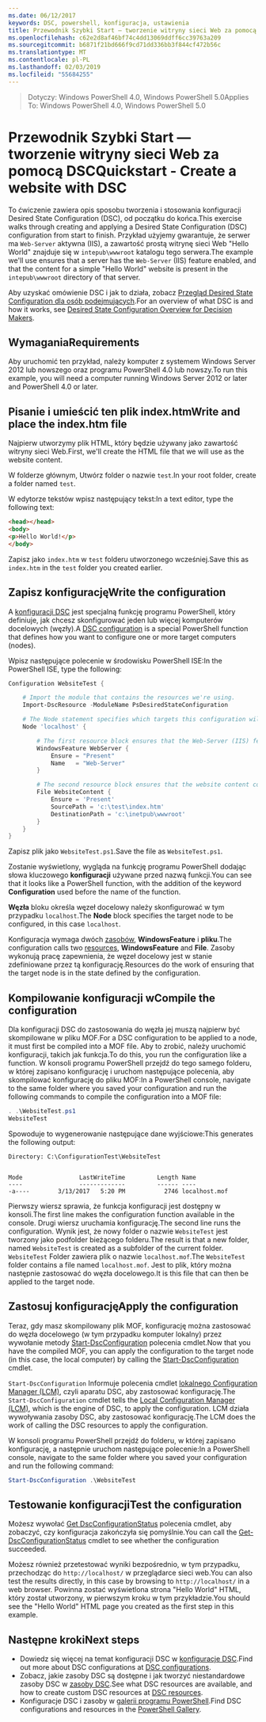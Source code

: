 ```yaml
---
ms.date: 06/12/2017
keywords: DSC, powershell, konfiguracja, ustawienia
title: Przewodnik Szybki Start — tworzenie witryny sieci Web za pomocą DSC
ms.openlocfilehash: c62e2d8af46bf74c4dd13069ddff6cc39763a209
ms.sourcegitcommit: b6871f21bd666f9cd71dd336bb3f844cf472b56c
ms.translationtype: MT
ms.contentlocale: pl-PL
ms.lasthandoff: 02/03/2019
ms.locfileid: "55684255"
---
```

> <span data-ttu-id="dd38a-103">Dotyczy: Windows PowerShell 4.0, Windows PowerShell 5.0</span><span class="sxs-lookup"><span data-stu-id="dd38a-103">Applies To: Windows PowerShell 4.0, Windows PowerShell 5.0</span></span>

# <a name="quickstart---create-a-website-with-dsc"></a><span data-ttu-id="dd38a-104">Przewodnik Szybki Start — tworzenie witryny sieci Web za pomocą DSC</span><span class="sxs-lookup"><span data-stu-id="dd38a-104">Quickstart - Create a website with DSC</span></span>

<span data-ttu-id="dd38a-105">To ćwiczenie zawiera opis sposobu tworzenia i stosowania konfiguracji Desired State Configuration (DSC), od początku do końca.</span><span class="sxs-lookup"><span data-stu-id="dd38a-105">This exercise walks through creating and applying a Desired State Configuration (DSC) configuration from start to finish.</span></span>
<span data-ttu-id="dd38a-106">Przykład użyjemy gwarantuje, że serwer ma `Web-Server` aktywna (IIS), a zawartość prostą witrynę sieci Web "Hello World" znajduje się w `intepub\wwwroot` katalogu tego serwera.</span><span class="sxs-lookup"><span data-stu-id="dd38a-106">The example we'll use ensures that a server has the `Web-Server` (IIS) feature enabled, and that the content for a simple "Hello World" website is present in the `intepub\wwwroot` directory of that server.</span></span>

<span data-ttu-id="dd38a-107">Aby uzyskać omówienie DSC i jak to działa, zobacz [Przegląd Desired State Configuration dla osób podejmujących](../overview/decisionMaker.md).</span><span class="sxs-lookup"><span data-stu-id="dd38a-107">For an overview of what DSC is and how it works, see [Desired State Configuration Overview for Decision Makers](../overview/decisionMaker.md).</span></span>

## <a name="requirements"></a><span data-ttu-id="dd38a-108">Wymagania</span><span class="sxs-lookup"><span data-stu-id="dd38a-108">Requirements</span></span>

<span data-ttu-id="dd38a-109">Aby uruchomić ten przykład, należy komputer z systemem Windows Server 2012 lub nowszego oraz programu PowerShell 4.0 lub nowszy.</span><span class="sxs-lookup"><span data-stu-id="dd38a-109">To run this example, you will need a computer running Windows Server 2012 or later and PowerShell 4.0 or later.</span></span>

## <a name="write-and-place-the-indexhtm-file"></a><span data-ttu-id="dd38a-110">Pisanie i umieścić ten plik index.htm</span><span class="sxs-lookup"><span data-stu-id="dd38a-110">Write and place the index.htm file</span></span>

<span data-ttu-id="dd38a-111">Najpierw utworzymy plik HTML, który będzie używany jako zawartość witryny sieci Web.</span><span class="sxs-lookup"><span data-stu-id="dd38a-111">First, we'll create the HTML file that we will use as the website content.</span></span>

<span data-ttu-id="dd38a-112">W folderze głównym, Utwórz folder o nazwie `test`.</span><span class="sxs-lookup"><span data-stu-id="dd38a-112">In your root folder, create a folder named `test`.</span></span>

<span data-ttu-id="dd38a-113">W edytorze tekstów wpisz następujący tekst:</span><span class="sxs-lookup"><span data-stu-id="dd38a-113">In a text editor, type the following text:</span></span>

```html
<head></head>
<body>
<p>Hello World!</p>
</body>
```

<span data-ttu-id="dd38a-114">Zapisz jako `index.htm` w `test` folderu utworzonego wcześniej.</span><span class="sxs-lookup"><span data-stu-id="dd38a-114">Save this as `index.htm` in the `test` folder you created earlier.</span></span>

## <a name="write-the-configuration"></a><span data-ttu-id="dd38a-115">Zapisz konfigurację</span><span class="sxs-lookup"><span data-stu-id="dd38a-115">Write the configuration</span></span>

<span data-ttu-id="dd38a-116">A [konfiguracji DSC](../configurations/configurations.md) jest specjalną funkcję programu PowerShell, który definiuje, jak chcesz skonfigurować jeden lub więcej komputerów docelowych (węzły).</span><span class="sxs-lookup"><span data-stu-id="dd38a-116">A [DSC configuration](../configurations/configurations.md) is a special PowerShell function that defines how you want to configure one or more target computers (nodes).</span></span>

<span data-ttu-id="dd38a-117">Wpisz następujące polecenie w środowisku PowerShell ISE:</span><span class="sxs-lookup"><span data-stu-id="dd38a-117">In the PowerShell ISE, type the following:</span></span>

```powershell
Configuration WebsiteTest {

    # Import the module that contains the resources we're using.
    Import-DscResource -ModuleName PsDesiredStateConfiguration

    # The Node statement specifies which targets this configuration will be applied to.
    Node 'localhost' {

        # The first resource block ensures that the Web-Server (IIS) feature is enabled.
        WindowsFeature WebServer {
            Ensure = "Present"
            Name   = "Web-Server"
        }

        # The second resource block ensures that the website content copied to the website root folder.
        File WebsiteContent {
            Ensure = 'Present'
            SourcePath = 'c:\test\index.htm'
            DestinationPath = 'c:\inetpub\wwwroot'
        }
    }
}
```

<span data-ttu-id="dd38a-118">Zapisz plik jako `WebsiteTest.ps1`.</span><span class="sxs-lookup"><span data-stu-id="dd38a-118">Save the file as `WebsiteTest.ps1`.</span></span>

<span data-ttu-id="dd38a-119">Zostanie wyświetlony, wygląda na funkcję programu PowerShell dodając słowa kluczowego **konfiguracji** używane przed nazwą funkcji.</span><span class="sxs-lookup"><span data-stu-id="dd38a-119">You can see that it looks like a PowerShell function, with the addition of the keyword **Configuration** used before the name of the function.</span></span>

<span data-ttu-id="dd38a-120">**Węzła** bloku określa węzeł docelowy należy skonfigurować w tym przypadku `localhost`.</span><span class="sxs-lookup"><span data-stu-id="dd38a-120">The **Node** block specifies the target node to be configured, in this case `localhost`.</span></span>

<span data-ttu-id="dd38a-121">Konfiguracja wymaga dwóch [zasobów](../resources/resources.md), **WindowsFeature** i **pliku**.</span><span class="sxs-lookup"><span data-stu-id="dd38a-121">The configuration calls two [resources](../resources/resources.md), **WindowsFeature** and **File**.</span></span>
<span data-ttu-id="dd38a-122">Zasoby wykonują pracę zapewnienia, że węzeł docelowy jest w stanie zdefiniowane przez tą konfigurację.</span><span class="sxs-lookup"><span data-stu-id="dd38a-122">Resources do the work of ensuring that the target node is in the state defined by the configuration.</span></span>

## <a name="compile-the-configuration"></a><span data-ttu-id="dd38a-123">Kompilowanie konfiguracji w</span><span class="sxs-lookup"><span data-stu-id="dd38a-123">Compile the configuration</span></span>

<span data-ttu-id="dd38a-124">Dla konfiguracji DSC do zastosowania do węzła jej muszą najpierw być skompilowane w pliku MOF.</span><span class="sxs-lookup"><span data-stu-id="dd38a-124">For a DSC configuration to be applied to a node, it must first be compiled into a MOF file.</span></span>
<span data-ttu-id="dd38a-125">Aby to zrobić, należy uruchomić konfiguracji, takich jak funkcja.</span><span class="sxs-lookup"><span data-stu-id="dd38a-125">To do this, you run the configuration like a function.</span></span>
<span data-ttu-id="dd38a-126">W konsoli programu PowerShell przejdź do tego samego folderu, w której zapisano konfigurację i uruchom następujące polecenia, aby skompilować konfigurację do pliku MOF:</span><span class="sxs-lookup"><span data-stu-id="dd38a-126">In a PowerShell console, navigate to the same folder where you saved your configuration and run the following commands to compile the configuration into a MOF file:</span></span>

```powershell
. .\WebsiteTest.ps1
WebsiteTest
```

<span data-ttu-id="dd38a-127">Spowoduje to wygenerowanie następujące dane wyjściowe:</span><span class="sxs-lookup"><span data-stu-id="dd38a-127">This generates the following output:</span></span>

```
Directory: C:\ConfigurationTest\WebsiteTest


Mode                LastWriteTime         Length Name
----                -------------         ------ ----
-a----        3/13/2017   5:20 PM           2746 localhost.mof
```

<span data-ttu-id="dd38a-128">Pierwszy wiersz sprawia, że funkcja konfiguracji jest dostępny w konsoli.</span><span class="sxs-lookup"><span data-stu-id="dd38a-128">The first line makes the configuration function available in the console.</span></span>
<span data-ttu-id="dd38a-129">Drugi wiersz uruchamia konfigurację.</span><span class="sxs-lookup"><span data-stu-id="dd38a-129">The second line runs the configuration.</span></span>
<span data-ttu-id="dd38a-130">Wynik jest, że nowy folder o nazwie `WebsiteTest` jest tworzony jako podfolder bieżącego folderu.</span><span class="sxs-lookup"><span data-stu-id="dd38a-130">The result is that a new folder, named `WebsiteTest` is created as a subfolder of the current folder.</span></span>
<span data-ttu-id="dd38a-131">`WebsiteTest` Folder zawiera plik o nazwie `localhost.mof`.</span><span class="sxs-lookup"><span data-stu-id="dd38a-131">The `WebsiteTest` folder contains a file named `localhost.mof`.</span></span>
<span data-ttu-id="dd38a-132">Jest to plik, który można następnie zastosować do węzła docelowego.</span><span class="sxs-lookup"><span data-stu-id="dd38a-132">It is this file that can then be applied to the target node.</span></span>

## <a name="apply-the-configuration"></a><span data-ttu-id="dd38a-133">Zastosuj konfigurację</span><span class="sxs-lookup"><span data-stu-id="dd38a-133">Apply the configuration</span></span>

<span data-ttu-id="dd38a-134">Teraz, gdy masz skompilowany plik MOF, konfigurację można zastosować do węzła docelowego (w tym przypadku komputer lokalny) przez wywołanie metody [Start-DscConfiguration](/powershell/module/psdesiredstateconfiguration/start-dscconfiguration) polecenia cmdlet.</span><span class="sxs-lookup"><span data-stu-id="dd38a-134">Now that you have the compiled MOF, you can apply the configuration to the target node (in this case, the local computer) by calling the [Start-DscConfiguration](/powershell/module/psdesiredstateconfiguration/start-dscconfiguration) cmdlet.</span></span>

<span data-ttu-id="dd38a-135">`Start-DscConfiguration` Informuje polecenia cmdlet [lokalnego Configuration Manager (LCM)](../managing-nodes/metaConfig.md), czyli aparatu DSC, aby zastosować konfigurację.</span><span class="sxs-lookup"><span data-stu-id="dd38a-135">The `Start-DscConfiguration` cmdlet tells the [Local Configuration Manager (LCM)](../managing-nodes/metaConfig.md), which is the engine of DSC, to apply the configuration.</span></span>
<span data-ttu-id="dd38a-136">LCM działa wywoływania zasoby DSC, aby zastosować konfigurację.</span><span class="sxs-lookup"><span data-stu-id="dd38a-136">The LCM does the work of calling the DSC resources to apply the configuration.</span></span>

<span data-ttu-id="dd38a-137">W konsoli programu PowerShell przejdź do folderu, w której zapisano konfigurację, a następnie uruchom następujące polecenie:</span><span class="sxs-lookup"><span data-stu-id="dd38a-137">In a PowerShell console, navigate to the same folder where you saved your configuration and run the following command:</span></span>

```powershell
Start-DscConfiguration .\WebsiteTest
```

## <a name="test-the-configuration"></a><span data-ttu-id="dd38a-138">Testowanie konfiguracji</span><span class="sxs-lookup"><span data-stu-id="dd38a-138">Test the configuration</span></span>

<span data-ttu-id="dd38a-139">Możesz wywołać [Get DscConfigurationStatus](/powershell/module/psdesiredstateconfiguration/get-dscconfigurationstatus) polecenia cmdlet, aby zobaczyć, czy konfiguracja zakończyła się pomyślnie.</span><span class="sxs-lookup"><span data-stu-id="dd38a-139">You can call the [Get-DscConfigurationStatus](/powershell/module/psdesiredstateconfiguration/get-dscconfigurationstatus) cmdlet to see whether the configuration succeeded.</span></span>

<span data-ttu-id="dd38a-140">Możesz również przetestować wyniki bezpośrednio, w tym przypadku, przechodząc do `http://localhost/` w przeglądarce sieci web.</span><span class="sxs-lookup"><span data-stu-id="dd38a-140">You can also test the results directly, in this case by browsing to `http://localhost/` in a web browser.</span></span>
<span data-ttu-id="dd38a-141">Powinna zostać wyświetlona strona "Hello World" HTML, który został utworzony, w pierwszym kroku w tym przykładzie.</span><span class="sxs-lookup"><span data-stu-id="dd38a-141">You should see the "Hello World" HTML page you created as the first step in this example.</span></span>

## <a name="next-steps"></a><span data-ttu-id="dd38a-142">Następne kroki</span><span class="sxs-lookup"><span data-stu-id="dd38a-142">Next steps</span></span>

- <span data-ttu-id="dd38a-143">Dowiedz się więcej na temat konfiguracji DSC w [konfiguracje DSC](../configurations/configurations.md).</span><span class="sxs-lookup"><span data-stu-id="dd38a-143">Find out more about DSC configurations at [DSC configurations](../configurations/configurations.md).</span></span>
- <span data-ttu-id="dd38a-144">Zobacz, jakie zasoby DSC są dostępne i jak tworzyć niestandardowe zasoby DSC w [zasoby DSC](../resources/resources.md).</span><span class="sxs-lookup"><span data-stu-id="dd38a-144">See what DSC resources are available, and how to create custom DSC resources at [DSC resources](../resources/resources.md).</span></span>
- <span data-ttu-id="dd38a-145">Konfiguracje DSC i zasoby w [galerii programu PowerShell](https://www.powershellgallery.com/).</span><span class="sxs-lookup"><span data-stu-id="dd38a-145">Find DSC configurations and resources in the [PowerShell Gallery](https://www.powershellgallery.com/).</span></span>
